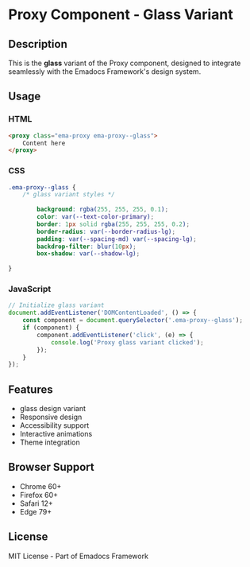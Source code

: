 # Proxy Component - Glass Variant

## Description
This is the **glass** variant of the Proxy component, designed to integrate seamlessly with the Emadocs Framework's design system.

## Usage

### HTML
```html
<proxy class="ema-proxy ema-proxy--glass">
    Content here
</proxy>
```

### CSS
```css
.ema-proxy--glass {
    /* glass variant styles */
    
        background: rgba(255, 255, 255, 0.1);
        color: var(--text-color-primary);
        border: 1px solid rgba(255, 255, 255, 0.2);
        border-radius: var(--border-radius-lg);
        padding: var(--spacing-md) var(--spacing-lg);
        backdrop-filter: blur(10px);
        box-shadow: var(--shadow-lg);
    
}
```

### JavaScript
```javascript
// Initialize glass variant
document.addEventListener('DOMContentLoaded', () => {
    const component = document.querySelector('.ema-proxy--glass');
    if (component) {
        component.addEventListener('click', (e) => {
            console.log('Proxy glass variant clicked');
        });
    }
});
```

## Features
- glass design variant
- Responsive design
- Accessibility support
- Interactive animations
- Theme integration

## Browser Support
- Chrome 60+
- Firefox 60+
- Safari 12+
- Edge 79+

## License
MIT License - Part of Emadocs Framework
